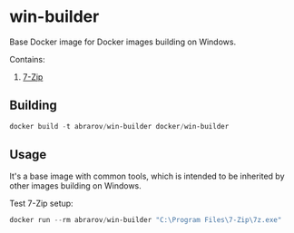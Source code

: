 # win-builder
 
Base Docker image for Docker images building on Windows. 

Contains:

1. [7-Zip](https://www.7-zip.org)

## Building

```powershell
docker build -t abrarov/win-builder docker/win-builder
```

## Usage

It's a base image with common tools, which is intended to be inherited by other images building on Windows.

Test 7-Zip setup:

```powershell
docker run --rm abrarov/win-builder "C:\Program Files\7-Zip\7z.exe"
```